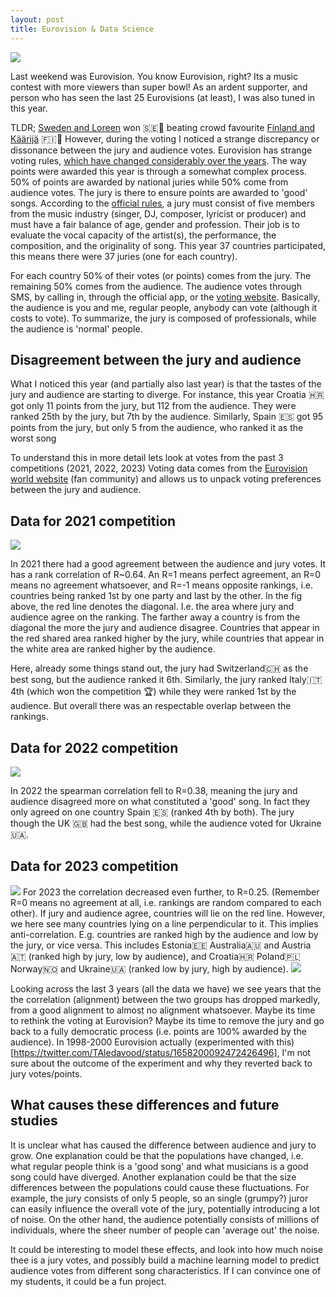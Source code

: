 ```yaml
---
layout: post
title: Eurovision & Data Science
---
```

<img src="images/2023/eurovision.png" class="fit image">

Last weekend was Eurovision.
You know Eurovision, right? Its a music contest with more viewers than super bowl!
As an ardent supporter, and person who has seen the last 25 Eurovisions (at least), I was also tuned in this year.

TLDR; [Sweden and Loreen](https://www.youtube.com/watch?v=Vul5zgC5Yvg) won 🇸🇪🍾 beating crowd favourite [Finland and Käärijä](https://www.youtube.com/watch?v=rJHe-iZ5HSI) 🇫🇮💚
However, during the voting I noticed a strange discrepancy or dissonance between the jury and audience votes.
Eurovision has strange voting rules, [which have changed considerably over the years](https://en.wikipedia.org/wiki/Voting_at_the_Eurovision_Song_Contest).
The way points were awarded this year is through a somewhat complex process.
50% of points are awarded by national juries while 50% come from audience votes.
The jury is there to ensure points are awarded to 'good' songs.
According to the [official rules](https://eurosong-contest.fandom.com/wiki/Official_Rules_of_the_Eurovision_Song_Contest), a jury must consist of five members from the music industry (singer, DJ, composer, lyricist or producer) and must have a fair balance of age, gender and profession.
Their job is to evaluate the vocal capacity of the artist(s), the performance, the composition, and the originality of song.
This year 37 countries participated, this means there were 37 juries (one for each country).

For each country 50% of their votes (or points) comes from the jury.
The remaining 50% comes from the audience. 
The audience votes through SMS, by calling in, through the official app, or the [voting website](https://www.esc.vote/).
Basically, the audience is you and me, regular people, anybody can vote (although it costs to vote).
To summarize, the jury is composed of professionals, while the audience is 'normal' people. 

## Disagreement between the jury and audience

What I noticed this year (and partially also last year) is that the tastes of the jury and audience are starting to diverge.
For instance, this year Croatia 🇭🇷 got only 11 points from the jury, but 112 from the audience. They were ranked 25th by the jury, but 7th by the audience.
Similarly, Spain 🇪🇸 got 95 points from the jury, but only 5 from the audience, who ranked it as the worst song

To understand this in more detail lets look at votes from the past 3 competitions (2021, 2022, 2023)
Voting data comes from the [Eurovision world website](https://eurovisionworld.com/) (fan community) and allows us to unpack voting preferences between the jury and audience.

## Data for 2021 competition
<img src="/images/2023/rank-2021-votes.png" class="fit image">

In 2021 there had a good agreement between the audience and jury votes.
It has a rank correlation of R~0.64.
An R=1 means perfect agreement, an R=0 means no agreement whatsoever, and R=-1 means opposite rankings, i.e. countries being ranked 1st by one party and last by the other.
In the fig above, the red line denotes the diagonal. I.e. the area where jury and audience agree on the ranking.
The farther away a country is from the diagonal the more the jury and audience disagree.
Countries that appear in the red shared area ranked higher by the jury, while countries that appear in the white area are ranked higher by the audience.

Here, already some things stand out, the jury had Switzerland🇨🇭 as the best song, but the audience ranked it 6th.
Similarly, the jury ranked Italy🇮🇹 4th (which won the competition 🏆) while they were ranked 1st by the audience.
But overall there was an respectable overlap between the rankings.

## Data for 2022 competition
<img src="/images/2023/rank-2022-votes.png" class="fit image">

In 2022 the spearman correlation fell to R=0.38, meaning the jury and audience disagreed more on what constituted a 'good' song.
In fact they only agreed on one country Spain 🇪🇸 (ranked 4th by both). The jury though the UK 🇬🇧 had the best song, while the audience voted for Ukraine🇺🇦.

## Data for 2023 competition
<img src="/images/2023/rank-2023-votes.png" class="fit image">
For 2023 the correlation decreased even further, to R=0.25. (Remember R=0 means no agreement at all, i.e. rankings are random compared to each other).
If jury and audience agree, countries will lie on the red line. However, we here see many countries lying on a line perpendicular to it.
This implies anti-correlation. E.g. countries are ranked high by the audience and low by the jury, or vice versa.
This includes Estonia🇪🇪 Australia🇦🇺 and Austria🇦🇹 (ranked high by jury, low by audience), and Croatia🇭🇷 Poland🇵🇱 Norway🇳🇴 and Ukraine🇺🇦 (ranked low by jury, high by audience).

<img src="/images/2023/correlation-votes.png" class="fit image">

Looking across the last 3 years (all the data we have) we see years that the the correlation (alignment) between the two groups has dropped markedly, from a good alignment to almost no alignment whatsoever.
Maybe its time to rethink the voting at Eurovision? Maybe its time to remove the jury and go back to a fully democratic process (i.e. points are 100% awarded by the audience).
In 1998-2000 Eurovision actually (experimented with this)[https://twitter.com/TAledavood/status/1658200092472426496], I'm not sure about the outcome of the experiment and why they reverted back to jury votes/points. 

## What causes these differences and future studies
It is unclear what has caused the difference between audience and jury to grow.
One explanation could be that the populations have changed, i.e. what regular people think is a 'good song' and what musicians is a good song could have diverged.
Another explanation could be that the size differences between the populations could cause these fluctuations. 
For example, the jury consists of only 5 people, so an single (grumpy?) juror can easily influence the overall vote of the jury, potentially introducing a lot of noise.
On the other hand, the audience potentially consists of millions of individuals, where the sheer number of people can 'average out' the noise.

It could be interesting to model these effects, and look into how much noise thee is a jury votes, and possibly build a machine learning model to predict audience votes from different song characteristics. If I can convince one of my students, it could be a fun project.